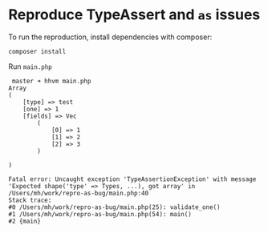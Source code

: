 # Reproduce TypeAssert and `as` issues

To run the reproduction, install dependencies with composer:

```
composer install
```

Run `main.php`

```
 master ➜ hhvm main.php
Array
(
    [type] => test
    [one] => 1
    [fields] => Vec
        (
            [0] => 1
            [1] => 2
            [2] => 3
        )

)

Fatal error: Uncaught exception 'TypeAssertionException' with message 'Expected shape('type' => Types, ...), got array' in /Users/mh/work/repro-as-bug/main.php:40
Stack trace:
#0 /Users/mh/work/repro-as-bug/main.php(25): validate_one()
#1 /Users/mh/work/repro-as-bug/main.php(54): main()
#2 {main}
```
